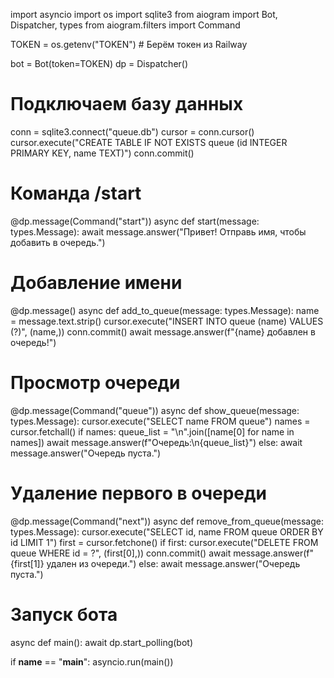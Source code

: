 import asyncio
import os
import sqlite3
from aiogram import Bot, Dispatcher, types
from aiogram.filters import Command

TOKEN = os.getenv("TOKEN")  # Берём токен из Railway

bot = Bot(token=TOKEN)
dp = Dispatcher()

# Подключаем базу данных
conn = sqlite3.connect("queue.db")
cursor = conn.cursor()
cursor.execute("CREATE TABLE IF NOT EXISTS queue (id INTEGER PRIMARY KEY, name TEXT)")
conn.commit()

# Команда /start
@dp.message(Command("start"))
async def start(message: types.Message):
    await message.answer("Привет! Отправь имя, чтобы добавить в очередь.")

# Добавление имени
@dp.message()
async def add_to_queue(message: types.Message):
    name = message.text.strip()
    cursor.execute("INSERT INTO queue (name) VALUES (?)", (name,))
    conn.commit()
    await message.answer(f"{name} добавлен в очередь!")

# Просмотр очереди
@dp.message(Command("queue"))
async def show_queue(message: types.Message):
    cursor.execute("SELECT name FROM queue")
    names = cursor.fetchall()
    if names:
        queue_list = "\n".join([name[0] for name in names])
        await message.answer(f"Очередь:\n{queue_list}")
    else:
        await message.answer("Очередь пуста.")

# Удаление первого в очереди
@dp.message(Command("next"))
async def remove_from_queue(message: types.Message):
    cursor.execute("SELECT id, name FROM queue ORDER BY id LIMIT 1")
    first = cursor.fetchone()
    if first:
        cursor.execute("DELETE FROM queue WHERE id = ?", (first[0],))
        conn.commit()
        await message.answer(f"{first[1]} удален из очереди.")
    else:
        await message.answer("Очередь пуста.")

# Запуск бота
async def main():
    await dp.start_polling(bot)

if __name__ == "__main__":
    asyncio.run(main())
